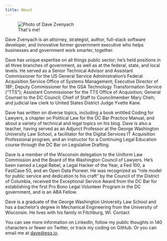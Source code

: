 ```yaml
---
title: About
---
```

<figure class="ml-12 float-right">
<img src="/images/Zvenyach.png" title="Me" alt="Photo of Dave Zvenyach" class="h-48">
<figcaption class="text-center">That's me!</figcaption>
</figure>

Dave Zvenyach is an attorney, strategist, author, full-stack software developer, and innovative former government executive who helps businesses and government work smarter, together.

Dave has unique expertise on all things public sector; he’s held positions in all three branches of government, as well as at the federal, state, and local levels. He served as a Senior Technical Advisor and Assistant Commissioner for the US General Service Administration’s Federal Acquisition Service Office of Systems Management; Executive Director of 18F; Deputy Commissioner for the GSA Technology Transformation Service (“TTS”); Assistant Commissioner for the TTS Office of Acquisition; General Counsel to the DC Council; Chief of Staff to Councilmember Mary Cheh; and judicial law clerk to United States District Judge Yvette Kane.


Dave has written on diverse topics, including a book entitled Coding for Lawyers, a chapter on Political Law for the DC Bar Practice Manual, and about a variety of technical and legal topics on his blog. Dave is also a teacher, having served as an Adjunct Professor at the George Washington University Law School, a facilitator for the Digital Services IT Acquisition Professional program, and an instructor for a Continuing Legal Education course through the DC Bar on Legislative Drafting.

Dave is a member of the Wisconsin delegation to the Uniform Law Commission and the Board of the Washington Council of Lawyers. He’s been named a Legal Rebel, a Legal Hacker of the Year, a Fed 100, a FastCase 50, and an Open Data Pioneer. He was recognized as “role model for public service and dedication to his craft” by the Council of the District of Columbia, received the Exceptional Service Award from the DC Bar for establishing the first Pro Bono Legal Volunteer Program in the DC government, and is an ABA Fellow.

Dave is a graduate of the George Washington University Law School and has a bachelor’s degree in Mechanical Engineering from the University of Wisconsin. He lives with his family in Fitchburg, WI.
Contact

You can see more information on LinkedIn, follow my public thoughts in 140 characters or fewer on Twitter, or track my coding on GitHub. Or you can email me at dave@esq.io.
